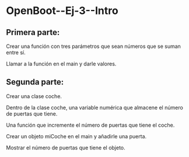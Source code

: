 # OpenBoot--Ej-3--Intro
<h2>Primera parte:</h2>

Crear una función con tres parámetros que sean números que se suman entre sí.

Llamar a la función en el main y darle valores.

<h2>Segunda parte:</h2>

Crear una clase coche.

Dentro de la clase coche, una variable numérica que almacene el número de puertas que tiene.

Una función que incremente el número de puertas que tiene el coche.

Crear un objeto miCoche en el main y añadirle una puerta.

Mostrar el número de puertas que tiene el objeto.
